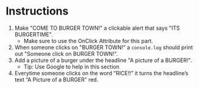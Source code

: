 # Instructions  

1. Make "COME TO BURGER TOWN!" a clickable alert that says "ITS BURGERTIME".
   - Make sure to use the OnClick Attribute for this part.
2. When someone clicks on "BURGER TOWN!" a `console.log` should print out "Someone click on BURGER TOWN!".
3. Add a picture of a burger under the headline "A picture of a BURGER!".
   - Tip: Use Google to help in this section
4. Everytime someone clicks on the word “RICE!!” it turns the headline’s text “A Picture of a BURGER” red.
